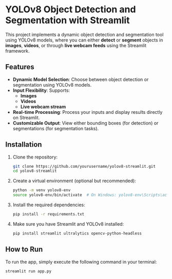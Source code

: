 # YOLOv8 Object Detection and Segmentation with Streamlit

This project implements a dynamic object detection and segmentation tool using YOLOv8 models, where you can either **detect** or **segment** objects in **images**, **videos**, or through **live webcam feeds** using the Streamlit framework.

## Features

- **Dynamic Model Selection**: Choose between object detection or segmentation using YOLOv8 models.
- **Input Flexibility**: Supports:
  - **Images**
  - **Videos**
  - **Live webcam stream**
- **Real-time Processing**: Process your inputs and display results directly on Streamlit.
- **Customizable Output**: View either bounding boxes (for detection) or segmentations (for segmentation tasks).

## Installation

1. Clone the repository:

    ```bash
    git clone https://github.com/yourusername/yolov8-streamlit.git
    cd yolov8-streamlit
    ```

2. Create a virtual environment (optional but recommended):

    ```bash
    python -m venv yolov8-env
    source yolov8-env/bin/activate  # On Windows: yolov8-env\Scripts\activate
    ```

3. Install the required dependencies:

    ```bash
    pip install -r requirements.txt
    ```

4. Make sure you have Streamlit and YOLOv8 installed:

    ```bash
    pip install streamlit ultralytics opencv-python-headless
    ```

## How to Run

To run the app, simply execute the following command in your terminal:

```bash
streamlit run app.py
